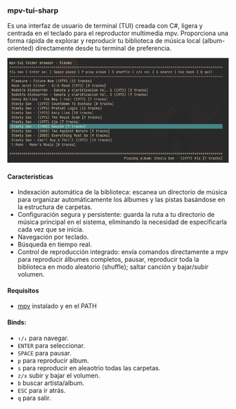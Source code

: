 ### mpv-tui-sharp

Es una interfaz de usuario de terminal (TUI) creada con C#, ligera y centrada en el teclado para el reproductor multimedia mpv. Proporciona una forma rápida de explorar y reproducir tu biblioteca de música local (album-oriented) directamente desde tu terminal de preferencia.

![tui en funcionamiento](docs/screenshot.png)

#### Características

- Indexación automática de la biblioteca: escanea un directorio de música para organizar automáticamente los álbumes y las pistas basándose en la estructura de carpetas.
- Configuración segura y persistente: guarda la ruta a tu directorio de música principal en el sistema, eliminando la necesidad de especificarla cada vez que se inicia.
- Navegación por teclado.
- Búsqueda en tiempo real.
- Control de reproducción integrado: envía comandos directamente a mpv para reproducir álbumes completos, pausar, reproducir toda la biblioteca en modo aleatorio (shuffle); saltar canción y bajar/subir volumen.

#### Requisitos
- [mpv](https://mpv.io/) instalado y en el PATH

#### Binds:
- `↑/↓` para navegar.
- `ENTER` para seleccionar.
- `SPACE` para pausar.
- `p` para reproducir album.
- `s` para reproducir en aleaotrio todas las carpetas.
- `z/x` subir y bajar el volumen. 
- `b` buscar artista/album.
- `ESC` para ir atrás.
- `q` para salir.